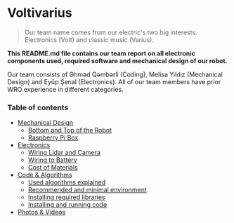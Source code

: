 # Voltivarius
> Our team name comes from our electric's two big interests. Electronics (Volt) and classic music (Varius).

**This README.md file contains our team report on all electronic components used, required software and mechanical design of our robot.**

Our team consists of Əhməd Qəmbərli (Coding), Melisa Yıldız (Mechanical Design) and Eyüp Şenal (Electronics). All of our team members have prior WRO experience in different categories.

### Table of contents

- [Mechanical Design](#)
    - [Bottom and Top of the Robot](#)
    - [Raspberry Pi Box](#)
- [Electronics](#)
    - [Wiring Lidar and Camera](#)
    - [Wiring to Battery](#)
    - [Cost of Materials](#)
- [Code & Algorithms](#)
    - [Used algorithms explained](#)
    - [Recommended and minimal environment](#)
    - [Installing required libraries](#)
    - [Installing and running code](#)
- [Photos & Videos](#)
